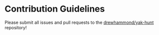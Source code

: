 # Contribution Guidelines

Please submit all issues and pull requests to the [drewhammond/yak-hunt](https://github.com/drewhammond/yak-hunt) repository!
